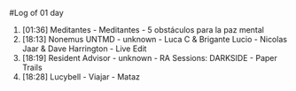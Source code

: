 #Log of 01 day

1. [01:36] Meditantes - Meditantes - 5 obstáculos para la paz mental
1. [18:13] Nonemus UNTMD - unknown - Luca C & Brigante Lucio - Nicolas Jaar & Dave Harrington - Live Edit
1. [18:19] Resident Advisor - unknown - RA Sessions: DARKSIDE - Paper Trails
1. [18:28] Lucybell - Viajar - Mataz
